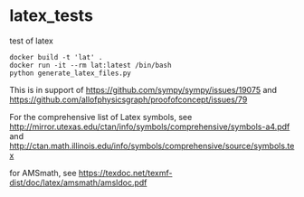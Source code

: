 # latex_tests
test of latex

    docker build -t 'lat' .
    docker run -it --rm lat:latest /bin/bash
    python generate_latex_files.py

This is in support of https://github.com/sympy/sympy/issues/19075
and https://github.com/allofphysicsgraph/proofofconcept/issues/79

For the comprehensive list of Latex symbols, see
http://mirror.utexas.edu/ctan/info/symbols/comprehensive/symbols-a4.pdf
and
http://ctan.math.illinois.edu/info/symbols/comprehensive/source/symbols.tex

for AMSmath, see
https://texdoc.net/texmf-dist/doc/latex/amsmath/amsldoc.pdf

